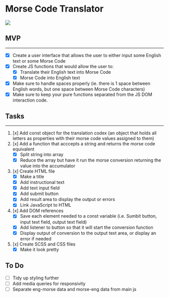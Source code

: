 # Morse Code Translator

<img src="https://img.shields.io/github/commit-activity/m/kais-au/morse-coder?color=B3C6A1&label=Commits&style=for-the-badge" />

## MVP
---
- [x] Create a user interface that allows the user to either input some English text or some Morse Code
- [x] Create JS functions that would allow the user to:
  - [x] Translate their English text into Morse Code
  - [x] Morse Code into English text
- [x] Make sure to handle spaces properly (ie. there is 1 space between English words, but one space between Morse Code characters)
- [x] Make sure to keep your pure functions separated from the JS DOM interaction code.

## Tasks
---
1. [x] Add const object for the translation codex (an object that holds all letters as properties with their morse code values assigned to them)
2. [x] Add a function that acccepts a string and returns the morse code equivalent
    - [x] Split string into array
    - [x] Reduce the array but have it run the morse conversion returning the value into the accumulator
3. [x] Create HTML file
    - [x] Make a title
    - [x] Add instructional text
    - [x] Add text input field
    - [x] Add submit button
    - [x] Add result area to display the output or errors
    - [x] Link JavaScript to HTML
4. [x] Add DOM references
    - [x] Save each element needed to a const variable (i.e. Sumbit button, input text field, output text field)
    - [x] Add listener to button so that it will start the conversion function
    - [x] Display output of conversion to the output text area, or display an error if needed
5. [x] Create SCSS and CSS files
    - [x] Make it look pretty

## To Do
- [ ] Tidy up styling further
- [ ] Add media queries for responsivity
- [ ] Separate eng-morse data and morse-eng data from main js